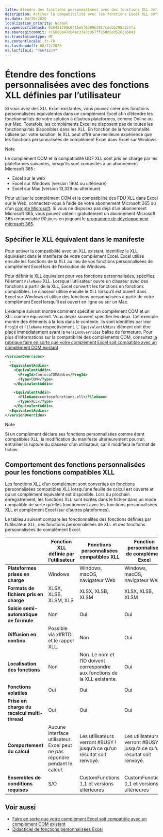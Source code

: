 ```yaml
---
title: Étendre des fonctions personnalisées avec des fonctions XLL définies par l’utilisateur
description: Activer la compatibilité avec les fonctions Excel XLL définies par l’utilisateur qui offrent une fonctionnalité équivalente à vos fonctions personnalisées
ms.date: 04/29/2020
localization_priority: Normal
ms.openlocfilehash: 036421700c0415e5f0599b5917cdebb298c2c4fa
ms.sourcegitcommit: cc6886b47c84ac37a3c957ff85dd0ed526ca5e43
ms.translationtype: MT
ms.contentlocale: fr-FR
ms.lasthandoff: 08/12/2020
ms.locfileid: "46641234"
---
```

# <a name="extend-custom-functions-with-xll-user-defined-functions"></a>Étendre des fonctions personnalisées avec des fonctions XLL définies par l’utilisateur

Si vous avez des XLL Excel existantes, vous pouvez créer des fonctions personnalisées équivalentes dans un complément Excel afin d’étendre les fonctionnalités de votre solution à d’autres plateformes, comme Online ou sur Mac. Toutefois, les compléments Excel ne disposent pas de toutes les fonctionnalités disponibles dans les XLL. En fonction de la fonctionnalité utilisée par votre solution, le XLL peut offrir une meilleure expérience que les fonctions personnalisées de complément Excel dans Excel sur Windows.

> [!NOTE]
> Le complément COM et la compatibilité UDF XLL sont pris en charge par les plateformes suivantes, lorsqu’ils sont connectés à un abonnement Microsoft 365 :
> - Excel sur le web
> - Excel sur Windows (version 1904 ou ultérieure)
> - Excel sur Mac (version 13,329 ou ultérieure)
>
> Pour utiliser le complément COM et la compatibilité des FDU XLL dans Excel sur le Web, connectez-vous à l’aide de votre abonnement Microsoft 365 ou d’un [compte Microsoft](https://account.microsoft.com/account). Si vous ne disposez pas déjà d’un abonnement Microsoft 365, vous pouvez obtenir gratuitement un abonnement Microsoft 365 renouvelable 90 jours en joignant le [programme de développement microsoft 365](https://developer.microsoft.com/office/dev-program).

## <a name="specify-equivalent-xll-in-the-manifest"></a>Spécifier le XLL équivalent dans le manifeste

Pour activer la compatibilité avec un XLL existant, identifiez le XLL équivalent dans le manifeste de votre complément Excel. Excel utilise ensuite les fonctions de la XLL au lieu de vos fonctions personnalisées de complément Excel lors de l’exécution de Windows.

Pour définir le XLL équivalent pour vos fonctions personnalisées, spécifiez l’élément `FileName` XLL. Lorsque l’utilisateur ouvre un classeur avec des fonctions à partir de la XLL, Excel convertit les fonctions en fonctions compatibles. Le classeur utilise ensuite le XLL lorsqu’il est ouvert dans Excel sur Windows et utilise des fonctions personnalisées à partir de votre complément Excel lorsqu’il est ouvert en ligne ou sur un Mac.

L’exemple suivant montre comment spécifier un complément COM et un XLL comme équivalent. Vous devez souvent spécifier les deux. Cet exemple montre des éléments à la fois dans le contexte. Ils sont identifiés par leur `ProgId` et `FileName` respectivement. L' `EquivalentAddins` élément doit être placé immédiatement avant la `VersionOverrides` balise de fermeture. Pour plus d’informations sur la compatibilité des compléments COM, consultez [la rubrique faire en sorte que votre complément Excel soit compatible avec un complément COM existant](../develop/make-office-add-in-compatible-with-existing-com-add-in.md).

```xml
<VersionOverrides>
  ...
  <EquivalentAddins>
    <EquivalentAddin>
      <ProgId>ContosoCOMAddin</ProgId>
      <Type>COM</Type>
    </EquivalentAddin>

    <EquivalentAddin>
      <FileName>contosofunctions.xll</FileName>
      <Type>XLL</Type>
    </EquivalentAddin>
  <EquivalentAddins>
</VersionOverrides>
```

> [!NOTE]
> Si un complément déclare ses fonctions personnalisées comme étant compatibles XLL, la modification du manifeste ultérieurement pourrait entraîner la rupture du classeur d’un utilisateur, car il modifiera le format de fichier.

## <a name="custom-function-behavior-for-xll-compatible-functions"></a>Comportement des fonctions personnalisées pour les fonctions compatibles XLL

Les fonctions XLL d’un complément sont converties en fonctions personnalisées compatibles XLL lorsqu’une feuille de calcul est ouverte et qu’un complément équivalent est disponible. Lors du prochain enregistrement, les fonctions XLL sont écrites dans le fichier dans un mode compatible de sorte qu’elles fonctionnent avec les fonctions personnalisées XLL et complément Excel (sur d’autres plateformes).

Le tableau suivant compare les fonctionnalités des fonctions définies par l’utilisateur XLL, des fonctions personnalisées de XLL et des fonctions personnalisées de complément Excel.

|         |Fonction XLL définie par l’utilisateur |Fonctions personnalisées compatibles XLL |Fonction personnalisée de complément Excel |
|---------|---------|---------|---------|
| **Plateformes prises en charge** | Windows | Windows, macOS, navigateur Web | Windows, macOS, navigateur Web |
| **Formats de fichiers pris en charge** | XLSX, XLSB, XLSM, XLS | XLSX, XLSB, XLSM | XLSX, XLSB, XLSM |
| **Saisie semi-automatique de formule** | Non | Oui | Oui |
| **Diffusion en continu** | Possible via xlfRTD et le rappel XLL. | Non | Oui |
| **Localisation des fonctions** | Non | Non. Le nom et l’ID doivent correspondre aux fonctions de la XLL existante. | Oui |
| **Fonctions volatiles** | Oui | Oui | Oui |
| **Prise en charge du recalcul multi-thread** | Oui | Oui | Oui |
| **Comportement du calcul** | Aucune interface utilisateur. Excel peut ne pas répondre pendant le calcul. | Les utilisateurs verront #BUSY ! jusqu’à ce qu’un résultat soit renvoyé. | Les utilisateurs verront #BUSY ! jusqu’à ce qu’un résultat soit renvoyé. |
| **Ensembles de conditions requises** | S/O | CustomFunctions 1,1 et versions ultérieures | CustomFunctions 1,1 et versions ultérieures |

## <a name="see-also"></a>Voir aussi

- [Faire en sorte que votre complément Excel soit compatible avec un complément COM existant](../develop/make-office-add-in-compatible-with-existing-com-add-in.md)
- [Didacticiel de fonctions personnalisées Excel](../tutorials/excel-tutorial-create-custom-functions.md)
